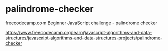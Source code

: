 # palindrome-checker
freecodecamp.com Beginner JavaScript challenge - palindrome checker

https://www.freecodecamp.org/learn/javascript-algorithms-and-data-structures/javascript-algorithms-and-data-structures-projects/palindrome-checker
